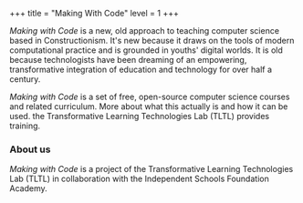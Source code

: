 +++
title = "Making With Code"
level = 1
+++

*Making with Code* is a new, old approach to teaching computer science based in Constructionism. It's new because it draws on the tools of modern computational practice and is grounded in youths' digital worlds. It is old because technologists have been dreaming of an empowering, transformative integration of education and technology for over half a century.


*Making with Code* is a set of free, open-source computer science courses and
related curriculum. More about what this actually is and how it can be used.
the Transformative Learning Technologies Lab (TLTL) provides training.

### About us

*Making with Code* is a project of the Transformative Learning Technologies Lab (TLTL) in collaboration with the Independent Schools Foundation Academy.
